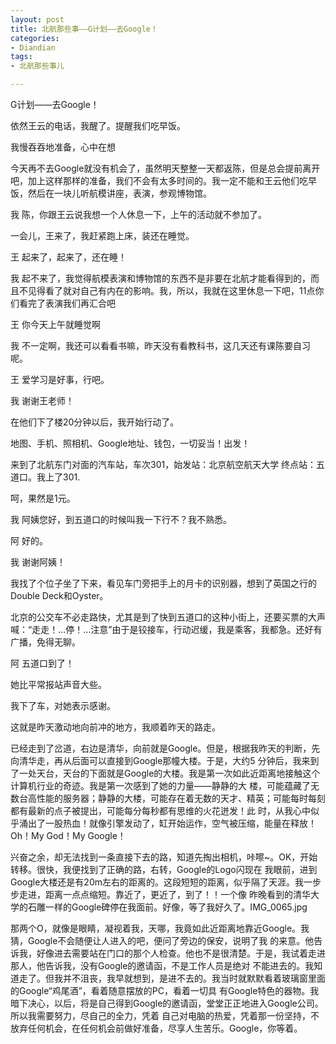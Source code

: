 ```yaml
---
layout: post
title: 北航那些事——G计划——去Google！
categories:
- Diandian
tags:
- 北航那些事儿

---
```

<p>G计划——去Google！</p>
<p>依然王云的电话，我醒了。提醒我们吃早饭。</p>
<p>我慢吞吞地准备，心中在想</p>
<p>今天再不去Google就没有机会了，虽然明天整整一天都返陈，但是总会提前离开吧，加上这样那样的准备，我们不会有太多时间的。我一定不能和王云他们吃早饭，然后在一块儿听航模讲座，表演，参观博物馆。</p>
<p>我 陈，你跟王云说我想一个人休息一下，上午的活动就不参加了。</p>
<p>一会儿，王来了，我赶紧跑上床，装还在睡觉。</p>
<p>王 起来了，起来了，还在睡！</p>
<p>我 起不来了，我觉得航模表演和博物馆的东西不是非要在北航才能看得到的，而且不见得看了就对自己有内在的影响。我，所以，我就在这里休息一下吧，11点你们看完了表演我们再汇合吧</p>
<p>王 你今天上午就睡觉啊</p>
<p>我 不一定啊，我还可以看看书嘛，昨天没有看教科书，这几天还有课陈要自习呢。</p>
<p>王 爱学习是好事，行吧。</p>
<p>我 谢谢王老师！</p>
<p>在他们下了楼20分钟以后，我开始行动了。</p>
<p>地图、手机、照相机、Google地址、钱包，一切妥当！出发！</p>
<p>来到了北航东门对面的汽车站，车次301，始发站：北京航空航天大学 终点站：五道口。我上了301.</p>
<p>呵，果然是1元。</p>
<p>我 阿姨您好，到五道口的时候叫我一下行不？我不熟悉。</p>
<p>阿 好的。</p>
<p>我 谢谢阿姨！</p>
<p>我找了个位子坐了下来，看见车门旁把手上的月卡的识别器，想到了英国之行的Double Deck和Oyster。</p>
<p>北京的公交车不必走路快，尤其是到了快到五道口的这种小街上，还要买票的大声喊：“走走！…停！…注意”由于是铰接车，行动迟缓，我是乘客，我都急。还好有广播，免得无聊。</p>
<p>阿 五道口到了！</p>
<p>她比平常报站声音大些。</p>
<p>我下了车，对她表示感谢。</p>
<p>这就是昨天激动地向前冲的地方，我顺着昨天的路走。</p>
<p>已经走到了岔道，右边是清华，向前就是Google。但是，根据我昨天的判断，先向清华走，再从后面可以直接到Google那幢大楼。于是，大约5 分钟后，我来到了一处天台，天台的下面就是Google的大楼。我是第一次如此近距离地接触这个计算机行业的奇迹。我是第一次感到了她的力量——静静的大 楼，可能蕴藏了无数台高性能的服务器；静静的大楼，可能存在着无数的天才、精英；可能每时每刻都有最新的点子被提出，可能每分每秒都有思维的火花迸发！此 时，从我心中似乎涌出了一股热血！就像引擎发动了，缸开始运作，空气被压缩，能量在释放！Oh！My God！My Google！</p>
<p>兴奋之余，却无法找到一条直接下去的路，知道先掏出相机，咔嚓~。OK，开始转移。很快，我便找到了正确的路，右转，Google的Logo闪现在 我眼前，进到Google大楼还是有20m左右的距离的。这段短短的距离，似乎隔了天涯。我一步步走进，距离一点点缩短。靠近了，更近了，到了！！一个像 昨晚看到的清华大学的石雕一样的Google碑停在我面前。好像，等了我好久了。IMG_0065.jpg</p>
<p>那两个O，就像是眼睛，凝视着我，天哪，我竟如此近距离地靠近Google。我猜，Google不会随便让人进入的吧，便问了旁边的保安，说明了我 的来意。他告诉我，好像进去需要站在门口的那个人检查。他也不是很清楚。于是，我试着走进那人，他告诉我，没有Google的邀请函，不是工作人员是绝对 不能进去的。我知道走了。但我并不沮丧，我早就想到，是进不去的。我当时就默默看着玻璃窗里面的Google“鸡尾酒”，看着随意摆放的PC，看着一切具 有Google特色的器物。我暗下决心，以后，将是自己得到Google的邀请函，堂堂正正地进入Google公司。所以我需要努力，尽自己的全力，凭着 自己对电脑的热爱，凭着那一份坚持，不放弃任何机会，在任何机会前做好准备，尽享人生苦乐。Google，你等着。</p>